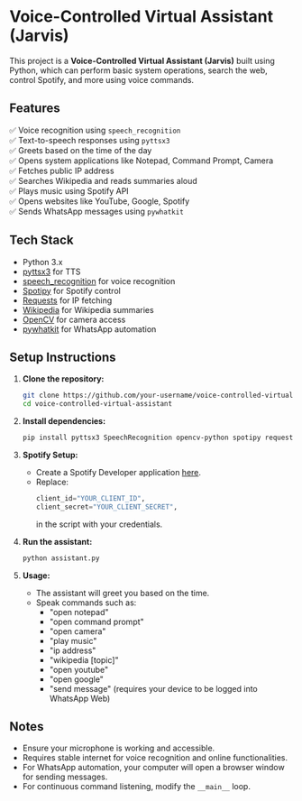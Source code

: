 # Voice-Controlled Virtual Assistant (Jarvis)

This project is a **Voice-Controlled Virtual Assistant (Jarvis)** built using Python, which can perform basic system operations, search the web, control Spotify, and more using voice commands.

## Features

✅ Voice recognition using `speech_recognition`  
✅ Text-to-speech responses using `pyttsx3`  
✅ Greets based on the time of the day  
✅ Opens system applications like Notepad, Command Prompt, Camera  
✅ Fetches public IP address  
✅ Searches Wikipedia and reads summaries aloud  
✅ Plays music using Spotify API  
✅ Opens websites like YouTube, Google, Spotify  
✅ Sends WhatsApp messages using `pywhatkit`  

## Tech Stack

- Python 3.x
- [pyttsx3](https://pypi.org/project/pyttsx3/) for TTS
- [speech_recognition](https://pypi.org/project/SpeechRecognition/) for voice recognition
- [Spotipy](https://spotipy.readthedocs.io/) for Spotify control
- [Requests](https://pypi.org/project/requests/) for IP fetching
- [Wikipedia](https://pypi.org/project/wikipedia/) for Wikipedia summaries
- [OpenCV](https://opencv.org/) for camera access
- [pywhatkit](https://pypi.org/project/pywhatkit/) for WhatsApp automation

## Setup Instructions

1. **Clone the repository:**
    ```bash
    git clone https://github.com/your-username/voice-controlled-virtual-assistant.git
    cd voice-controlled-virtual-assistant
    ```

2. **Install dependencies:**
    ```bash
    pip install pyttsx3 SpeechRecognition opencv-python spotipy requests wikipedia pywhatkit
    ```

3. **Spotify Setup:**
   - Create a Spotify Developer application [here](https://developer.spotify.com/dashboard/).
   - Replace:
     ```python
     client_id="YOUR_CLIENT_ID",
     client_secret="YOUR_CLIENT_SECRET",
     ```
     in the script with your credentials.

4. **Run the assistant:**
    ```bash
    python assistant.py
    ```

5. **Usage:**
   - The assistant will greet you based on the time.
   - Speak commands such as:
     - "open notepad"
     - "open command prompt"
     - "open camera"
     - "play music"
     - "ip address"
     - "wikipedia [topic]"
     - "open youtube"
     - "open google"
     - "send message" (requires your device to be logged into WhatsApp Web)

## Notes

- Ensure your microphone is working and accessible.
- Requires stable internet for voice recognition and online functionalities.
- For WhatsApp automation, your computer will open a browser window for sending messages.
- For continuous command listening, modify the `__main__` loop.


